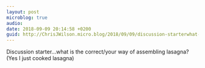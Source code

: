 ```yaml
---
layout: post
microblog: true
audio: 
date: 2018-09-09 20:14:58 +0200
guid: http://ChrisJWilson.micro.blog/2018/09/09/discussion-starterwhat-is.html
---
```

Discussion starter...what is the correct/your way of assembling lasagna? (Yes I just cooked lasagna) 
